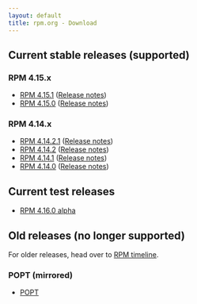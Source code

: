 ```yaml
---
layout: default
title: rpm.org - Download
---
```


## Current stable releases (supported)

### RPM 4.15.x
* [RPM 4.15.1](http://ftp.rpm.org/releases/rpm-4.15.x/rpm-4.15.1.tar.bz2) ([Release notes](wiki/Releases/4.15.1.html))
* [RPM 4.15.0](http://ftp.rpm.org/releases/rpm-4.15.x/rpm-4.15.0.tar.bz2) ([Release notes](wiki/Releases/4.15.0.html))

### RPM 4.14.x

* [RPM 4.14.2.1](http://ftp.rpm.org/releases/rpm-4.14.x/rpm-4.14.2.1.tar.bz2) ([Release notes](wiki/Releases/4.14.2.1.html))
* [RPM 4.14.2](http://ftp.rpm.org/releases/rpm-4.14.x/rpm-4.14.2.tar.bz2) ([Release notes](wiki/Releases/4.14.2.html))
* [RPM 4.14.1](http://ftp.rpm.org/releases/rpm-4.14.x/rpm-4.14.1.tar.bz2) ([Release notes](wiki/Releases/4.14.1.html))
* [RPM 4.14.0](http://ftp.rpm.org/releases/rpm-4.14.x/rpm-4.14.0.tar.bz2) ([Release notes](wiki/Releases/4.14.0.html))

## Current test releases

 * [RPM 4.16.0 alpha](http://ftp.rpm.org/releases/testing/rpm-4.15.90-git14970.tar.bz2)

## Old releases (no longer supported)

For older releases, head over to [RPM timeline](timeline.html).

### POPT (mirrored)

* [POPT](http://ftp.rpm.org/mirror/popt/)
